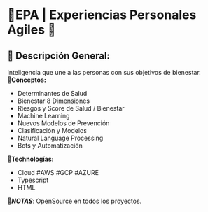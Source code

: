 # 🔹EPA | Experiencias Personales Agiles 🤖
## 🔸 Descripción General:
Inteligencia que une a las personas con sus objetivos de bienestar.
🔸**Conceptos:**
- Determinantes de Salud
- Bienestar 8 Dimensiones
- Riesgos y Score de Salud / Bienestar
- Machine Learning
- Nuevos Modelos de Prevención
- Clasificación y Modelos
- Natural Language Processing
- Bots y Automatización

🔸**Technologías:**
- Cloud #AWS #GCP #AZURE
- Typescript
- HTML

📌***NOTAS***: 
OpenSource en todos los proyectos.
